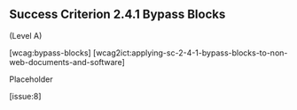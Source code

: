 ## Success Criterion 2.4.1 Bypass Blocks

(Level A)

[wcag:bypass-blocks]
[wcag2ict:applying-sc-2-4-1-bypass-blocks-to-non-web-documents-and-software]

Placeholder

[issue:8]
